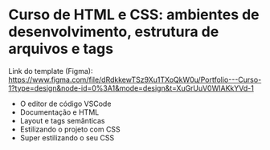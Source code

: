 # Curso de HTML e CSS: ambientes de desenvolvimento, estrutura de arquivos e tags

Link do template (Figma): https://www.figma.com/file/dRdkkewTSz9Xu1TXoQkW0u/Portfolio---Curso-1?type=design&node-id=0%3A1&mode=design&t=XuGrUuV0WIAKkYVd-1

- O editor de código VSCode
- Documentação e HTML
- Layout e tags semânticas
- Estilizando o projeto com CSS
- Super estilizando o seu CSS
